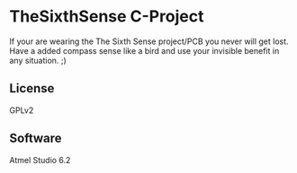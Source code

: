 TheSixthSense C-Project
==============

If your are wearing the The Sixth Sense project/PCB you never will get lost.
Have a added compass sense like a bird and use your invisible benefit in any situation. ;)

License
--------------
GPLv2

Software
--------------
Atmel Studio 6.2